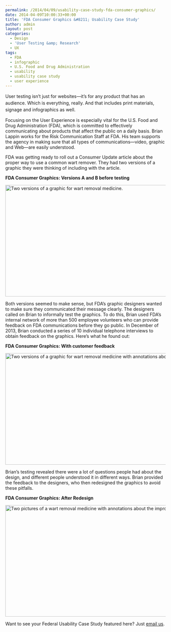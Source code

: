 ```yaml
---
permalink: /2014/04/09/usability-case-study-fda-consumer-graphics/
date: 2014-04-09T10:00:33+00:00
title: 'FDA Consumer Graphics &#8211; Usability Case Study'
author: admin
layout: post
categories:
  - Design
  - 'User Testing &amp; Research'
  - UX
tags:
  - FDA
  - infographic
  - U.S. Food and Drug Administration
  - usability
  - usability case study
  - user experience
---
```


<p dir="ltr">
  <span style="line-height: 1.5em">User testing isn’t just for websites—it’s for any product that has an audience. Which is everything, really. And that includes print materials, signage and infographics as well.</span>
</p>

<p dir="ltr">
  Focusing on the User Experience is especially vital for the U.S. Food and Drug Administration (FDA), which is committed to effectively communicating about products that affect the public on a daily basis. Brian Lappin works for the Risk Communication Staff at FDA. His team supports the agency in making sure that all types of communications—video, graphic and Web—are easily understood.
</p>

<p dir="ltr">
  FDA was getting ready to roll out a Consumer Update article about the proper way to use a common wart remover. They had two versions of a graphic they were thinking of including with the article.
</p>

<p dir="ltr">
  <strong>FDA Consumer Graphics: Versions A and B before testing</strong>
</p>

<img class="aligncenter size-full wp-image-143772" src="https://s3.amazonaws.com/sitesusa/wp-content/uploads/sites/212/2014/04/600-x-350-FDA-version-1-of-Two-Wart-Removal-Warning-Flammable-graphics.jpg" alt="Two versions of a graphic for wart removal medicine." width="600" height="350" />

<p dir="ltr">
  Both versions seemed to make sense, but FDA’s graphic designers wanted to make sure they communicated their message clearly. The designers called on Brian to informally test the graphics. To do this, Brian used FDA’s internal network of more than 500 employee volunteers who can provide feedback on FDA communications before they go public. In December of 2013, Brian conducted a series of 10 individual telephone interviews to obtain feedback on the graphics. Here’s what he found out:
</p>

<p dir="ltr">
  <strong>FDA Consumer Graphics: With customer feedback</strong>
</p>

<img class="aligncenter size-full wp-image-143762" src="https://s3.amazonaws.com/sitesusa/wp-content/uploads/sites/212/2014/04/600-x-350-FDA-version-2-of-Two-Wart-Removal-Warning-Flammable-graphics.jpg" alt="Two versions of a graphic for wart removal medicine with annotations about the design." width="600" height="350" />

<p dir="ltr">
  Brian’s testing revealed there were a lot of questions people had about the design, and different people understood it in different ways. Brian provided the feedback to the designers, who then redesigned the graphics to avoid these pitfalls.
</p>

<p dir="ltr">
  <strong>FDA Consumer Graphics: After Redesign</strong>
</p>

<img class="aligncenter size-full wp-image-143752" src="https://s3.amazonaws.com/sitesusa/wp-content/uploads/sites/212/2014/04/600-x-350-FDA-version-3-of-Two-Wart-Removal-Warning-Flammable-graphics.jpg" alt="Two pictures of a wart removal medicine with annotations about the improved design." width="600" height="350" />

Want to see your Federal Usability Case Study featured here? Just [email us](mailto:govux@gsa.gov "Click here to email govux@gsa.gov").